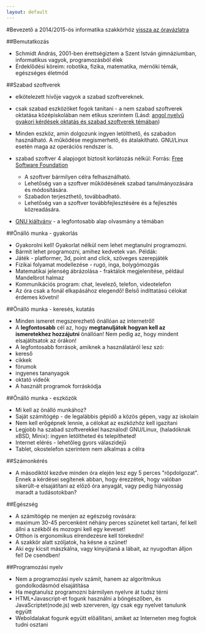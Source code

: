 ```yaml
---
layout: default
---
```

#Bevezető a 2014/2015-ös informatika szakkörhöz
 [vissza az óravázlatra](index.html)

##Bemutatkozás
 * Schmidt András, 2001-ben érettségiztem a Szent István gimnáziumban, informatikus vagyok, programozásból élek
 * Érdeklődési köreim: robotika, fizika, matematika, mérnöki témák, egészséges életmód

##Szabad szoftverek
 * elkötelezett hívője vagyok a szabad szoftvereknek.
 * csak szabad eszközöket fogok tanítani - a nem szabad szoftverek oktatása középiskolában nem etikus szerintem (Lásd: [angol nyelvű gyakori kérdések oktatás és szabad szoftverek témában](http://www.gnu.org/education/edu-faq.html))
 * Minden eszköz, amin dolgozunk ingyen letölthető, és szabadon használható. A működése megismerhető, és átalakítható. GNU/Linux esetén maga az operációs rendszer is.
 * szabad szoftver 4 alapjogot biztosít korlátozás nélkül: Forrás: [Free Software Foundation](http://fsf.hu/)
   * A szoftver bármilyen célra felhasználható.
   * Lehetőség van a szoftver működésének szabad tanulmányozására és módosítására.
   * Szabadon terjeszthető, továbbadható.
   * Lehetőség van a szoftver továbbfejlesztésére és a fejlesztés közreadására.

 * [GNU kiáltvány](http://gnu.hu/gnu-kialtvany.html) - a legfontosabb alap olvasmány a témában

##Önálló munka - gyakorlás
 * Gyakorolni kell! Gyakorlat nélkül nem lehet megtanulni programozni.
 * Bármit lehet programozni, amihez kedvetek van. Példák:
  * Játék - platformer, 3d, point and click, szöveges szerepjáték
  * Fizikai folyamat modellezése - rugó, inga, bolygómozgás
  * Matematikai jelenség ábrázolása - fraktálok megjelenítése, például Mandelbrot halmaz
  * Kommunikációs program: chat, levelező, telefon, videotelefon
 * Az óra csak a fonál elkapásához elegendő! Belső indíttatású célokat érdemes követni!

##Önálló munka - keresés, kutatás
 * Minden ismeret megszerezhető önállóan az internetről!
 * A **legfontosabb** cél az, hogy **megtanuljátok hogyan kell az ismeretekhez hozzájutni** önállóan! Nem pedig az, hogy mindent elsajátítsatok az órákon!
 * A legfontosabb források, amiknek a használatáról lesz szó:
  * kereső
  * cikkek
  * fórumok
  * ingyenes tananyagok
  * oktató videók
  * A használt programok forráskódja

##Önálló munka - eszközök
 * Mi kell az önálló munkához?
  * Saját számítógép - de legalábbis gépidő a közös gépen, vagy az iskolain
   * Nem kell erőgépnek lennie, a célokat az eszközhöz kell igazítani
   * Legjobb ha szabad szoftverekkel használod! GNU/Linux, (haladóknak xBSD, Minix): ingyen letöltheted és telepítheted!
  * Internet elérés - lehetőleg gyors válaszidejű
  * Tablet, okostelefon szerintem nem alkalmas a célra

##Számonkérés
 * A másodiktól kezdve minden óra elején lesz egy 5 perces "röpdolgozat". Ennek a kérdései segítenek abban, hogy érezzétek, hogy valóban sikerült-e elsajátítani az előző óra anyagát, vagy pedig hiányosság maradt a tudásotokban?

##Egészség
 * A számítógép ne menjen az egészség rovására:
  * maximum 30-45 percenként néhány perces szünetet kell tartani, fel kell állni a székből és mozogni kell egy keveset!
  * Otthon is ergonomikus elrendezésre kell törekedni!
 * A szakkör alatt szóljatok, ha késne a szünet!
 * Aki egy kicsit mászkálna, vagy kinyújtaná a lábait, az nyugodtan álljon fel! De csendben!

##Programozási nyelv
 * Nem a programozási nyelv számít, hanem az algoritmikus gondolkodásmód elsajátítása
 * Ha megtanulsz programozni bármilyen nyelvre át tudsz térni
 * HTML+Javascript-et fogunk használni a böngészőben, és JavaScriptet(node.js) web szerveren, így csak egy nyelvet tanulunk együtt
 * Weboldalakat fogunk együtt előállítani, amiket az Interneten meg fogtok tudni osztani

